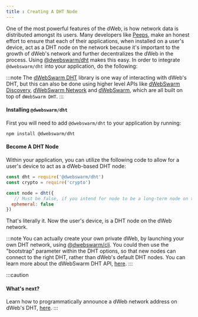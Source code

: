 ```yaml
---
title : Creating A DHT Node
---
```


One of the most powerful features of the dWeb, is how network data is distributed amongst its users. Many developers like [Peeps](https://peepsx.com), make an honest effort to ensure that each of their applications, when installed on a user's device, act as a DHT node on the network because it's important to the growth of dWeb's network and further decentralizes the dWeb in the process. Using [@dwebswarm/dht](https://github.com/distributedweb/dht) makes this easy. In order to integrate `@dwebswarm/dht` into your application, do the following:

:::note
The [dWebSwarm DHT](https://github.com/distributedweb/dht) library is one way of interacting with dWeb's DHT, but this can also be done using higher level APIs like [dWebSwarm Discovery](https://github.com/distributedweb/discovery), [dWebSwarm Network](https://github.com/distributedweb/network) and [dWebSwarm](https://github.com/distributedweb/dwebswarm), which are all built on top of `dWebSwarm DHT`.
:::

#### Installing `@dwebswarm/dht`
First you will need to add `@dwebswarm/dht` to your application by running:

```shell {}
npm install @dwebswarm/dht
```

#### Become A DHT Node
Within your application, you can utilize the following code to allow for a user's device to act as a dWeb-based DHT node:

```javascript {}
const dht = require('@dwebswarm/dht')
const crypto = require('crypto')

const node = dht({
   // Must be false, if you intend for node to be a long-term node on the network.
  ephemeral: false
})

```

That's literally it. Now the user's device, is a DHT node on the dWeb network.

:::note
You can actually create your own private dWeb, by launching your own DHT network, using [@dwebswarm/cli](https://github.com/distributedweb/cli). You could then use the "bootstrap" parameter within the DHT options, so that new nodes can connect to the right DHT, rather than dWeb's default DHT nodes. You can learn more about the dWebSwarm DHT API, [here](https://github.com/distributedweb/dht).
:::

:::caution
#### What's next?
Learn how to programmatically announce a dWeb network address on dWeb's DHT, [here](/discovery/announcing-network-addresses).
:::